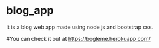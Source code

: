 # blog_app
It is a blog web app made using node js and bootstrap css.

#You can check it out at https://bogleme.herokuapp.com/
